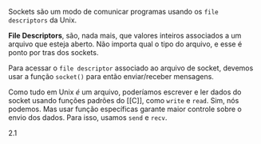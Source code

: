 Sockets são um modo de comunicar programas usando os `file descriptors` da Unix.

**File Descriptors**, são, nada mais, que valores inteiros associados a um arquivo que esteja aberto. Não importa qual o tipo do arquivo, e esse é ponto por tras dos sockets.

Para acessar o `file descriptor` associado ao arquivo de socket, devemos usar a função `socket()` para então enviar/receber mensagens.

Como tudo em Unix *é* um arquivo, poderíamos escrever e ler dados do socket usando funções padrões do [[C]], como `write` e `read`. Sim, nós podemos. Mas usar função específicas garante maior controle sobre o envio dos dados. Para isso, usamos `send` e `recv`.

2.1